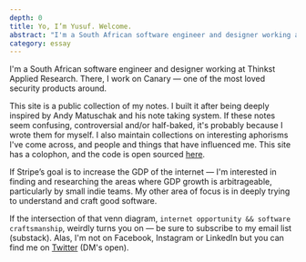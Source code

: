 ```yaml
---
depth: 0
title: Yo, I’m Yusuf. Welcome.
abstract: "I'm a South African software engineer and designer working at Thinkst Applied Research. There, I work on Canary — one of the most loved security products around. If Stripe's goal is to increase the GDP of the internet — I'm interested in finding and researching the areas where GDP growth is arbitrageable by small indie teams. My other area of focus is in deeply trying to understand and craft great software."
category: essay
---
```

I'm a South African software engineer and designer working at Thinkst Applied Research. There, I work on <inter-link href="canary">Canary</inter-link> — one of the most loved security products around.

This site is a public <inter-link href="notes">collection of my notes</inter-link>. I built it after being deeply inspired by <inter-link href="andy-matuschaks-note-taking-system">Andy Matuschak and his note taking system</inter-link>. If these notes seem confusing, controversial and/or half-baked, it's probably because I wrote them for myself. I also maintain collections on <inter-link href="aphorisms">interesting aphorisms</inter-link> I've come across, and <inter-link href="influences">people and things that have influenced me</inter-link>. This site has a <inter-link href="colophon">colophon</inter-link>, and the code is open sourced [here](https://github.com/ycparak/ycparak.com).

If Stripe’s goal is to increase the GDP of the internet — I'm interested in finding and researching the areas where GDP growth is arbitrageable, particularly by small indie teams. My other area of focus is in deeply trying to understand and craft <inter-link href="good-software">good software</inter-link>.

If the intersection of that venn diagram, `internet opportunity && software craftsmanship`, weirdly turns you on — be sure to subscribe to my email list (substack). Alas, I'm not on Facebook, Instagram or LinkedIn but you can find me on [Twitter](https://twitter.com/ycparak) (DM's open).

<newsletter-form></newsletter-form>
